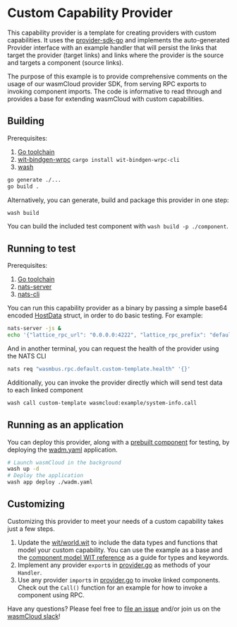 # Custom Capability Provider

This capability provider is a template for creating providers with custom capabilities. It uses the [provider-sdk-go](https://github.com/wasmCloud/provider-sdk-go) and implements the auto-generated Provider interface with an example handler that will persist the links that target the provider (target links) and links where the provider is the source and targets a component (source links).

The purpose of this example is to provide comprehensive comments on the usage of our wasmCloud provider SDK, from serving RPC exports to invoking component imports. The code is informative to read through and provides a base for extending wasmCloud with custom capabilities.

## Building

Prerequisites:

1. [Go toolchain](https://go.dev/doc/install)
1. [wit-bindgen-wrpc](https://github.com/wrpc/wit-bindgen-wrpc/tree/main) `cargo install wit-bindgen-wrpc-cli`
1. [wash](https://wasmcloud.com/docs/installation)

```bash
go generate ./...
go build .
```

Alternatively, you can generate, build and package this provider in one step:

```bash
wash build
```

You can build the included test component with `wash build -p ./component`.

## Running to test

Prerequisites:

1. [Go toolchain](https://go.dev/doc/install)
1. [nats-server](https://github.com/nats-io/nats-server)
1. [nats-cli](https://github.com/nats-io/natscli)

You can run this capability provider as a binary by passing a simple base64 encoded [HostData](https://pkg.go.dev/github.com/wasmCloud/provider-sdk-go#HostData) struct, in order to do basic testing. For example:

```bash
nats-server -js &
echo '{"lattice_rpc_url": "0.0.0.0:4222", "lattice_rpc_prefix": "default", "provider_key": "custom-template", "link_name": "default"}' | base64 | go run .
```

And in another terminal, you can request the health of the provider using the NATS CLI

```bash
nats req "wasmbus.rpc.default.custom-template.health" '{}'
```

Additionally, you can invoke the provider directly which will send test data to each linked component

```bash
wash call custom-template wasmcloud:example/system-info.call
```

## Running as an application

You can deploy this provider, along with a [prebuilt component](../component/) for testing, by deploying the [wadm.yaml](./wadm.yaml) application.

```bash
# Launch wasmCloud in the background
wash up -d
# Deploy the application
wash app deploy ./wadm.yaml
```

## Customizing

Customizing this provider to meet your needs of a custom capability takes just a few steps.

1. Update the [wit/world.wit](./wit/world.wit) to include the data types and functions that model your custom capability. You can use the example as a base and the [component model WIT reference](https://component-model.bytecodealliance.org/design/wit.html) as a guide for types and keywords.
1. Implement any provider `export`s in [provider.go](./provider.go) as methods of your `Handler`.
1. Use any provider `import`s in [provider.go](./provider.go) to invoke linked components. Check out the `Call()` function for an example for how to invoke a component using RPC.

Have any questions? Please feel free to [file an issue](https://github.com/wasmCloud/wasmCloud/issues/new/choose) and/or join us on the [wasmCloud slack](https://slack.wasmcloud.com)!
